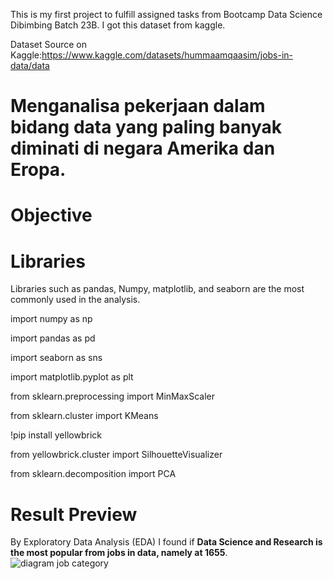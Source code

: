 This is my first project to fulfill assigned tasks from Bootcamp Data Science Dibimbing Batch 23B. I got this dataset from kaggle.

Dataset Source on Kaggle:https://www.kaggle.com/datasets/hummaamqaasim/jobs-in-data/data

# **Menganalisa pekerjaan dalam bidang data yang paling banyak diminati di negara Amerika dan Eropa.**

# **Objective**






# **Libraries**

Libraries such as pandas, Numpy, matplotlib, and seaborn are the most commonly used in the analysis. 

import numpy as np

import pandas as pd

import seaborn as sns

import matplotlib.pyplot as plt

from sklearn.preprocessing import MinMaxScaler

from sklearn.cluster import KMeans

!pip install yellowbrick

from yellowbrick.cluster import SilhouetteVisualizer

from sklearn.decomposition import PCA

# **Result Preview**
By Exploratory Data Analysis (EDA) I found if **Data Science and Research is the most popular from jobs in data, namely at 1655**.
![diagram job category](https://github.com/anasthasiasuci88/First-Final-Project/assets/153068090/00f8a425-3375-4a0b-a2dc-0f5919177ed5)
